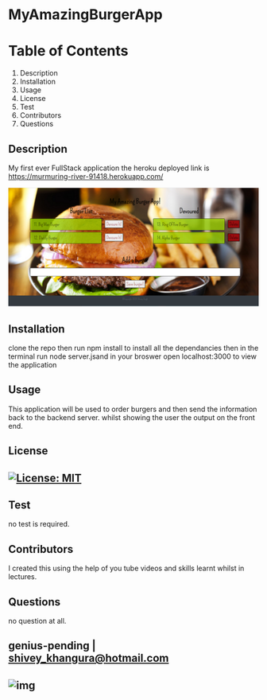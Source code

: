
# MyAmazingBurgerApp



# Table of Contents
1. Description
2. Installation
3. Usage
4. License
5. Test
6. Contributors
7. Questions
## Description
My first ever FullStack application the heroku deployed link is https://murmuring-river-91418.herokuapp.com/

![](https://github.com/genius-pending/MyAmazingBurgerApp/blob/main/public/assets/img/screenshot.png)
## Installation
clone the repo then run npm install to install all the dependancies then in the terminal run node server.jsand in your broswer open localhost:3000 to view the application
## Usage
This application will be used to order burgers and then send the information back to the backend server. whilst showing the user the output on the front end.
## License
## [![License: MIT](https://img.shields.io/badge/License-MIT-yellow.svg)](https://opensource.org/licenses/MIT)
## Test
no test is required.
## Contributors
I created this using the help of you tube videos and skills learnt whilst in lectures.
## Questions
no question at all.
## genius-pending | shivey_khangura@hotmail.com
## ![img](https://avatars2.githubusercontent.com/u/67982777?v=4)

